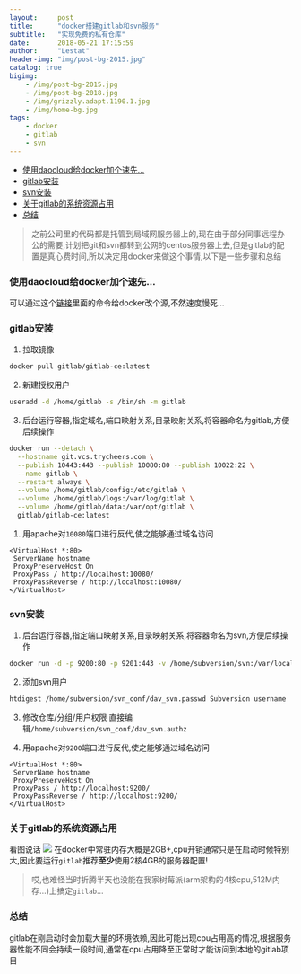```yaml
---
layout:     post
title:      "docker搭建gitlab和svn服务"
subtitle:   "实现免费的私有仓库"
date:       2018-05-21 17:15:59
author:     "Lestat"
header-img: "img/post-bg-2015.jpg"
catalog: true
bigimg:
    - /img/post-bg-2015.jpg
    - /img/post-bg-2018.jpg
    - /img/grizzly.adapt.1190.1.jpg
    - /img/home-bg.jpg
tags:
    - docker
    - gitlab
    - svn
---
```


- [使用daocloud给docker加个速先...](#%E4%BD%BF%E7%94%A8daocloud%E7%BB%99docker%E5%8A%A0%E4%B8%AA%E9%80%9F%E5%85%88)
- [gitlab安装](#gitlab%E5%AE%89%E8%A3%85)
- [svn安装](#svn%E5%AE%89%E8%A3%85)
- [关于gitlab的系统资源占用](#%E5%85%B3%E4%BA%8Egitlab%E7%9A%84%E7%B3%BB%E7%BB%9F%E8%B5%84%E6%BA%90%E5%8D%A0%E7%94%A8)
- [总结](#%E6%80%BB%E7%BB%93)

> 之前公司里的代码都是托管到局域网服务器上的,现在由于部分同事远程办公的需要,计划把git和svn都转到公网的centos服务器上去,但是gitlab的配置是真心费时间,所以决定用docker来做这个事情,以下是一些步骤和总结  

### 使用daocloud给docker加个速先...
可以通过这个[链接](http://www.daocloud.io/mirror#accelerator-doc)里面的命令给docker改个源,不然速度慢死...

### gitlab安装  
1. 拉取镜像
```bash
docker pull gitlab/gitlab-ce:latest
```

2. 新建授权用户
```bash
useradd -d /home/gitlab -s /bin/sh -m gitlab
```

3. 后台运行容器,指定域名,端口映射关系,目录映射关系,将容器命名为gitlab,方便后续操作
```bash
docker run --detach \
  --hostname git.vcs.trycheers.com \
  --publish 10443:443 --publish 10080:80 --publish 10022:22 \
  --name gitlab \
  --restart always \
  --volume /home/gitlab/config:/etc/gitlab \
  --volume /home/gitlab/logs:/var/log/gitlab \
  --volume /home/gitlab/data:/var/opt/gitlab \
  gitlab/gitlab-ce:latest
```

1. 用apache对`10080`端口进行反代,使之能够通过域名访问  
```
<VirtualHost *:80>
 ServerName hostname
 ProxyPreserveHost On 
 ProxyPass / http://localhost:10080/
 ProxyPassReverse / http://localhost:10080/
</VirtualHost>
```

### svn安装  
1. 后台运行容器,指定端口映射关系,目录映射关系,将容器命名为svn,方便后续操作
```bash
docker run -d -p 9200:80 -p 9201:443 -v /home/subversion/svn:/var/local/svn -v /home/subversion/svn_backup:/var/svn-backup -v /home/subversion/svn_conf/:/etc/apache2/dav_svn/ --name svn marvambass/subversion
```

2. 添加svn用户  
```bash
htdigest /home/subversion/svn_conf/dav_svn.passwd Subversion username
```

3. 修改仓库/分组/用户权限
直接编辑`/home/subversion/svn_conf/dav_svn.authz`

1. 用apache对`9200`端口进行反代,使之能够通过域名访问  
```
<VirtualHost *:80>
 ServerName hostname
 ProxyPreserveHost On 
 ProxyPass / http://localhost:9200/
 ProxyPassReverse / http://localhost:9200/
</VirtualHost>
```

### 关于gitlab的系统资源占用  
看图说话
![](https://lestat.b0.upaiyun.com/blog/gitlab-stats.png)
在docker中常驻内存大概是2GB+,cpu开销通常只是在启动时候特别大,因此要运行`gitlab`推荐**至少**使用2核4GB的服务器配置!
> 哎,也难怪当时折腾半天也没能在我家树莓派(arm架构的4核cpu,512M内存...)上搞定`gitlab`...

### 总结
gitlab在刚启动时会加载大量的环境依赖,因此可能出现cpu占用高的情况,根据服务器性能不同会持续一段时间,通常在cpu占用降至正常时才能访问到本地的gitlab项目  
